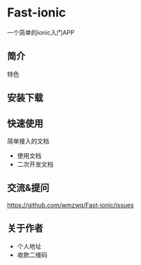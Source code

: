 ﻿# Fast-ionic

一个简单的ionic入门APP

## 简介

特色

## 安装下载


## 快速使用

简单接入的文档

- 使用文档
- 二次开发文档

## 交流&提问

https://github.com/wmzwq/Fast-ionic/issues

## 关于作者

- 个人地址
- 收款二维码
